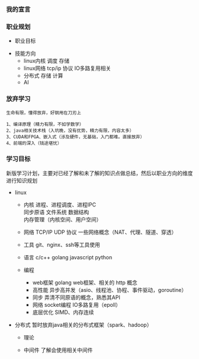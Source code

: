 ### 我的宣言
<!-- 不忘初心，砥砺前行 -->


### 职业规划
* 职业目标
    <!-- Linux高级程序员, 分布式AI架构师 -->
   
<!-- 2、职业方向： -->
* 技能方向
    * linux内核
        调度
        存储
        <!-- 驱动 -->
    * linux网络
        tcp/ip 协议
        IO多路复用相关
    * 分布式
        存储
        计算
    * AI

<!-- #### 图书
```
《计算机网络 自顶向下》
《深入理解nginx》
OpenGL相关的书籍
《Linux内核设计与实现》
《深入理解Linux内核》
//《编译原理 龙书》
《Linux 多线程服务端编程》
《大规模分布式存储系统》
``` -->

<!-- ### 学习目标
```
1、基础学习
（1）linux系统
    1）汇编
        学习王爽《x86汇编》和《现代x86汇编》，对汇编有基础的认识，学习SIMD指令并且会写
    2）linux驱动内核
        学习linux内核驱动原理，为之后的写驱动搭建基础
（2）web
    1）tcp/ip
        学习《tcp/ip详解卷一》，了解tcp/ip的原理
    2）套接字API
        学习《unix网络编程 socket api》，会用系统套接字的api
    3）linux ip协议栈
        了解linux ip协议栈，用户层与物理层之间的数据传输
（3）高性能优化
    1）数据库优化
        了解数据库原理，并且学习高性能数据库架构
    2）服务器高并发
        学习陈硕《c++高性能服务器》和《深入理解nginx》

2、实践应用
（1）linux底层
    1）linux驱动
        会写linux驱动
    2）docker(linux container)
        了解docker的原理，学习虚拟化
        
（2）web
    1）tcp/ip应用
        学习当前主流web软件，了解其精髓。例如（代理（shadowsocks）、ftp、ssh、内网穿透、虚拟网络系统）
    2）搭建自己网站
        golang后端（安全模块的搭建、redis存储、数据库、高性能并发），vue前端
    3）爬虫
        会写爬虫，注意linux运行的PhantomJS浏览器
    4）js相关
        坚持js学习，未来有大用（前端框架，微信小程序，vscode插件，手机和桌面应用）
（3）高性能服务
    1）c++高性能服务器
        搭建自己的c++高性能服务器框架
    2）分布式系统学习
        学习分布式原理，然后找个框架应用（最好golang）。然后利用linux驱动和相关知识搭建自己的分布式（文件、计算）系统
    3）数据库优化
        学习redis、mysql、mongodb优化框架
（4）语言
    c++(要深入，c++20的要掌握)、golang、js、python
``` -->

### 放弃学习
```
生命有限，懂得放弃，好钢用在刀刃上

1、编译原理（精力有限，不如学数学）
2、java相关技术栈（入坑晚，没有优势，精力有限，内容太多）
3、CUDA和FPGA、嵌入式（涉及硬件，无基础，入门都难。直接放弃）
4、前端的深入（钱途堪忧）
```

### 学习目标
新版学习计划，主要对已经了解和未了解的知识点做总结，然后以职业方向的维度进行知识规划
<!-- 1) linux kernel
        进程、进程调度、进程IPC         ✔
        内核数据结构                   ❌
        内存管理（内核空间、用户空间）   ✔   
        中断                           ✔  
        同步                           ✔ 
        系统调用                       ✔ 
        信号                           ✔ 
        虚拟文件系统                    ✔  
        网络层的ip协议                 ❌
    2) 设备和模块                      ❌ -->
* linux
    * 内核
        进程、进程调度、进程IPC         
        同步原语
        文件系统
        数据结构                  
        内存管理（内核空间、用户空间）
    

    * 网络
        TCP/IP UDP 协议
        一些网络概念（NAT、代理、隧道、穿透）

    * 工具
        git、nginx、ssh等工具使用

    * 语言
        c/c++
        golang
        javascript
        python

    * 编程
        * web框架
            golang web框架、相关的 http 概念
        * 高性能
            异步高并发（asio、线程池、协程、事件驱动，goroutine）
        * 同步
            弄清不同原语的概念，熟悉其API
        * 网络
            socket编程
            IO多路复用（epoll）
        * 底层优化
            SIMD、内存连续
            
* 分布式
    暂时放弃java相关的分布式框架（spark、hadoop）
    * 理论
        

    * 中间件
        了解会使用相关中间件






